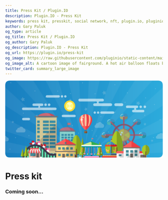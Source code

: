 ```yaml
---
title: Press Kit / Plugin.IO
description: Plugin.IO - Press Kit
keywords: press kit, presskit, social network, nft, plugin.io, pluginio, NEKO, token, cryptocurrency, crypto
author: Gary Paluk
og_type: article
og_title: Press Kit / Plugin.IO
og_author: Gary Paluk
og_description: Plugin.IO - Press Kit
og_url: https://plugin.io/press-kit
og_image: https://raw.githubusercontent.com/pluginio/static-content/main/lang/en/docs/v1/images/header_banner.png
og_image_alt: A cartoon image of fairground. A hot air balloon floats by through an open blue sky
twitter_card: summary_large_image
---
```


![A Plugin.IO branded banner that shows a young woman in front of a vivid blue background.](https://raw.githubusercontent.com/pluginio/static-content/main/lang/en/docs/v1/images/header_banner.png)

# Press kit

### Coming soon...
